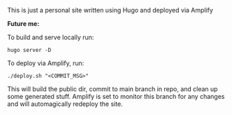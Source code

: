 This is just a personal site written using Hugo and deployed via Amplify

**Future me:**

To build and serve locally run:
```
hugo server -D
```

To deploy via Amplify, run:
```
./deploy.sh "<COMMIT_MSG>"
```

This will build the public dir, commit to main branch in repo, and clean up some generated stuff. Amplify is set to monitor this branch for any changes and will automagically redeploy the site.
